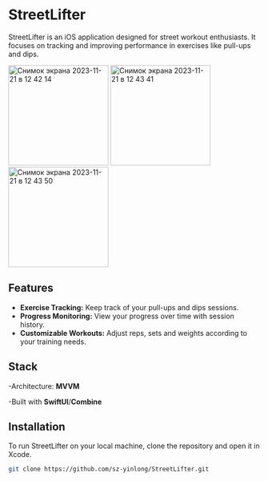 
# StreetLifter

StreetLifter is an iOS application designed for street workout enthusiasts. It focuses on tracking and improving performance in exercises like pull-ups and dips.

<img width="200" alt="Снимок экрана 2023-11-21 в 12 42 14" src="https://github.com/sz-yinlong/StreetLifter/assets/120241674/6bb52a68-3d87-4021-afe5-33b7749a0bfd">
<img width="200" alt="Снимок экрана 2023-11-21 в 12 43 41" src="https://github.com/sz-yinlong/StreetLifter/assets/120241674/d9e56c37-f1d8-4535-a00d-08949282c5fe">
<img width="200" alt="Снимок экрана 2023-11-21 в 12 43 50" src="https://github.com/sz-yinlong/StreetLifter/assets/120241674/035ac28f-cb24-4341-8843-7b08584e4bb7">

## Features

- **Exercise Tracking:** Keep track of your pull-ups and dips sessions.
- **Progress Monitoring:** View your progress over time with session history.
- **Customizable Workouts:** Adjust reps, sets and weights according to your training needs.

## Stack 
-Architecture: **MVVM**

-Built with **SwiftUI**/**Combine**

## Installation

To run StreetLifter on your local machine, clone the repository and open it in Xcode.

```bash
git clone https://github.com/sz-yinlong/StreetLifter.git

